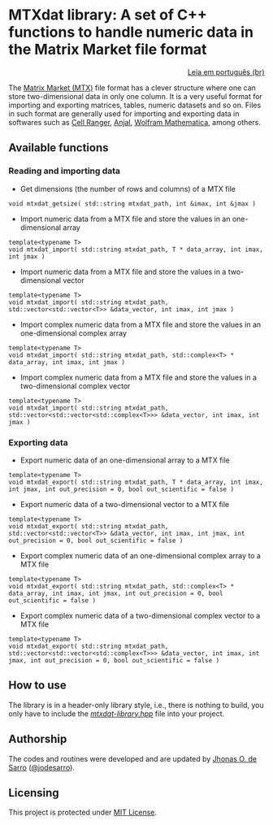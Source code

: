 # MTXdat library: A set of C++ functions to handle numeric data in the Matrix Market file format

<p align="right"><a href="README.pt-br.md">Leia em português (br)</a></p>

The [Matrix Market (MTX)](https://math.nist.gov/MatrixMarket/formats.html) file format has a clever structure where one can store two-dimensional data in only one column. It is a very useful format for importing and exporting matrices, tables, numeric datasets and so on. Files in such format are generally used for importing and exporting data in softwares such as [Cell Ranger](https://support.10xgenomics.com/single-cell-gene-expression/software/pipelines/latest/what-is-cell-ranger), [Anjal](http://murasu.com/murasu-anjal/), [Wolfram Mathematica](https://reference.wolfram.com/language/ref/format/MTX.html), among others.

## Available functions

### Reading and importing data

- Get dimensions (the number of rows and columns) of a MTX file
```
void mtxdat_getsize( std::string mtxdat_path, int &imax, int &jmax )
```

- Import numeric data from a MTX file and store the values in an one-dimensional array
```
template<typename T>
void mtxdat_import( std::string mtxdat_path, T * data_array, int imax, int jmax )
```

- Import numeric data from a MTX file and store the values in a two-dimensional vector
```
template<typename T>
void mtxdat_import( std::string mtxdat_path, std::vector<std::vector<T>> &data_vector, int imax, int jmax )
```

- Import complex numeric data from a MTX file and store the values in an one-dimensional complex array
```
template<typename T>
void mtxdat_import( std::string mtxdat_path, std::complex<T> * data_array, int imax, int jmax )
```

- Import complex numeric data from a MTX file and store the values in a two-dimensional complex vector
```
template<typename T>
void mtxdat_import( std::string mtxdat_path, std::vector<std::vector<std::complex<T>>> &data_vector, int imax, int jmax )
```

### Exporting data

- Export numeric data of an one-dimensional array to a MTX file
```
template<typename T>
void mtxdat_export( std::string mtxdat_path, T * data_array, int imax, int jmax, int out_precision = 0, bool out_scientific = false )
```

- Export numeric data of a two-dimensional vector to a MTX file
```
template<typename T>
void mtxdat_export( std::string mtxdat_path, std::vector<std::vector<T>> &data_vector, int imax, int jmax, int out_precision = 0, bool out_scientific = false )
```

- Export complex numeric data of an one-dimensional complex array to a MTX file
```
template<typename T>
void mtxdat_export( std::string mtxdat_path, std::complex<T> * data_array, int imax, int jmax, int out_precision = 0, bool out_scientific = false )
```

- Export complex numeric data of a two-dimensional complex vector to a MTX file
```
template<typename T>
void mtxdat_export( std::string mtxdat_path, std::vector<std::vector<std::complex<T>>> &data_vector, int imax, int jmax, int out_precision = 0, bool out_scientific = false )
```

## How to use

The library is in a header-only library style, i.e., there is nothing to build, you only have to include the <a href="mtxdat-library.hpp">*mtxdat-library.hpp*</a> file into your project.

## Authorship

The codes and routines were developed and are updated by <a href="https://www.researchgate.net/profile/Jhonas-de-Sarro">Jhonas O. de Sarro</a> ([@jodesarro]( https://github.com/jodesarro )).

## Licensing

This project is protected under <a href="LICENSE">MIT License</a>.
